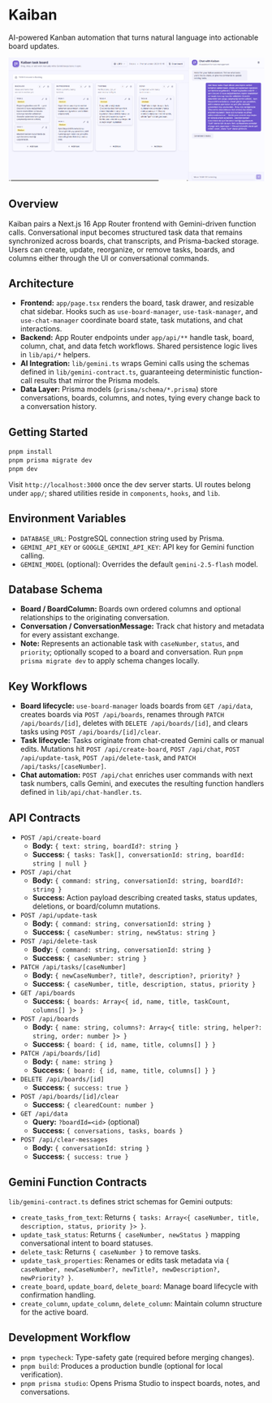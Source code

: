 # Kaiban
AI-powered Kanban automation that turns natural language into actionable board updates.

![Example dashboard showcasing Kaiban](images/example-dashboard.png)

## Overview
Kaiban pairs a Next.js 16 App Router frontend with Gemini-driven function calls. Conversational input becomes structured task data that remains synchronized across boards, chat transcripts, and Prisma-backed storage. Users can create, update, reorganize, or remove tasks, boards, and columns either through the UI or conversational commands.

## Architecture
- **Frontend:** `app/page.tsx` renders the board, task drawer, and resizable chat sidebar. Hooks such as `use-board-manager`, `use-task-manager`, and `use-chat-manager` coordinate board state, task mutations, and chat interactions.
- **Backend:** App Router endpoints under `app/api/**` handle task, board, column, chat, and data fetch workflows. Shared persistence logic lives in `lib/api/*` helpers.
- **AI Integration:** `lib/gemini.ts` wraps Gemini calls using the schemas defined in `lib/gemini-contract.ts`, guaranteeing deterministic function-call results that mirror the Prisma models.
- **Data Layer:** Prisma models (`prisma/schema/*.prisma`) store conversations, boards, columns, and notes, tying every change back to a conversation history.

## Getting Started
```bash
pnpm install
pnpm prisma migrate dev
pnpm dev
```
Visit `http://localhost:3000` once the dev server starts. UI routes belong under `app/`; shared utilities reside in `components`, `hooks`, and `lib`.

## Environment Variables
- `DATABASE_URL`: PostgreSQL connection string used by Prisma.
- `GEMINI_API_KEY` or `GOOGLE_GEMINI_API_KEY`: API key for Gemini function calling.
- `GEMINI_MODEL` (optional): Overrides the default `gemini-2.5-flash` model.

## Database Schema
- **Board / BoardColumn:** Boards own ordered columns and optional relationships to the originating conversation.
- **Conversation / ConversationMessage:** Track chat history and metadata for every assistant exchange.
- **Note:** Represents an actionable task with `caseNumber`, `status`, and `priority`; optionally scoped to a board and conversation.
Run `pnpm prisma migrate dev` to apply schema changes locally.

## Key Workflows
- **Board lifecycle:** `use-board-manager` loads boards from `GET /api/data`, creates boards via `POST /api/boards`, renames through `PATCH /api/boards/[id]`, deletes with `DELETE /api/boards/[id]`, and clears tasks using `POST /api/boards/[id]/clear`.
- **Task lifecycle:** Tasks originate from chat-created Gemini calls or manual edits. Mutations hit `POST /api/create-board`, `POST /api/chat`, `POST /api/update-task`, `POST /api/delete-task`, and `PATCH /api/tasks/[caseNumber]`.
- **Chat automation:** `POST /api/chat` enriches user commands with next task numbers, calls Gemini, and executes the resulting function handlers defined in `lib/api/chat-handler.ts`.

## API Contracts
- `POST /api/create-board`
  - **Body:** `{ text: string, boardId?: string }`
  - **Success:** `{ tasks: Task[], conversationId: string, boardId: string | null }`
- `POST /api/chat`
  - **Body:** `{ command: string, conversationId: string, boardId?: string }`
  - **Success:** Action payload describing created tasks, status updates, deletions, or board/column mutations.
- `POST /api/update-task`
  - **Body:** `{ command: string, conversationId: string }`
  - **Success:** `{ caseNumber: string, newStatus: string }`
- `POST /api/delete-task`
  - **Body:** `{ command: string, conversationId: string }`
  - **Success:** `{ caseNumber: string }`
- `PATCH /api/tasks/[caseNumber]`
  - **Body:** `{ newCaseNumber?, title?, description?, priority? }`
  - **Success:** `{ caseNumber, title, description, status, priority }`
- `GET /api/boards`
  - **Success:** `{ boards: Array<{ id, name, title, taskCount, columns[] }> }`
- `POST /api/boards`
  - **Body:** `{ name: string, columns?: Array<{ title: string, helper?: string, order: number }> }`
  - **Success:** `{ board: { id, name, title, columns[] } }`
- `PATCH /api/boards/[id]`
  - **Body:** `{ name: string }`
  - **Success:** `{ board: { id, name, title, columns[] } }`
- `DELETE /api/boards/[id]`
  - **Success:** `{ success: true }`
- `POST /api/boards/[id]/clear`
  - **Success:** `{ clearedCount: number }`
- `GET /api/data`
  - **Query:** `?boardId=<id>` (optional)
  - **Success:** `{ conversations, tasks, boards }`
- `POST /api/clear-messages`
  - **Body:** `{ conversationId: string }`
  - **Success:** `{ success: true }`

## Gemini Function Contracts
`lib/gemini-contract.ts` defines strict schemas for Gemini outputs:
- `create_tasks_from_text`: Returns `{ tasks: Array<{ caseNumber, title, description, status, priority }> }`.
- `update_task_status`: Returns `{ caseNumber, newStatus }` mapping conversational intent to board statuses.
- `delete_task`: Returns `{ caseNumber }` to remove tasks.
- `update_task_properties`: Renames or edits task metadata via `{ caseNumber, newCaseNumber?, newTitle?, newDescription?, newPriority? }`.
- `create_board`, `update_board`, `delete_board`: Manage board lifecycle with confirmation handling.
- `create_column`, `update_column`, `delete_column`: Maintain column structure for the active board.

## Development Workflow
- `pnpm typecheck`: Type-safety gate (required before merging changes).
- `pnpm build`: Produces a production bundle (optional for local verification).
- `pnpm prisma studio`: Opens Prisma Studio to inspect boards, notes, and conversations.
